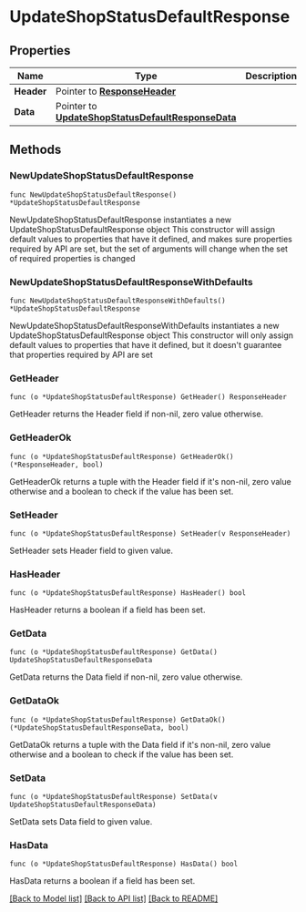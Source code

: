 # UpdateShopStatusDefaultResponse

## Properties

Name | Type | Description | Notes
------------ | ------------- | ------------- | -------------
**Header** | Pointer to [**ResponseHeader**](ResponseHeader.md) |  | [optional] 
**Data** | Pointer to [**UpdateShopStatusDefaultResponseData**](UpdateShopStatusDefaultResponseData.md) |  | [optional] 

## Methods

### NewUpdateShopStatusDefaultResponse

`func NewUpdateShopStatusDefaultResponse() *UpdateShopStatusDefaultResponse`

NewUpdateShopStatusDefaultResponse instantiates a new UpdateShopStatusDefaultResponse object
This constructor will assign default values to properties that have it defined,
and makes sure properties required by API are set, but the set of arguments
will change when the set of required properties is changed

### NewUpdateShopStatusDefaultResponseWithDefaults

`func NewUpdateShopStatusDefaultResponseWithDefaults() *UpdateShopStatusDefaultResponse`

NewUpdateShopStatusDefaultResponseWithDefaults instantiates a new UpdateShopStatusDefaultResponse object
This constructor will only assign default values to properties that have it defined,
but it doesn't guarantee that properties required by API are set

### GetHeader

`func (o *UpdateShopStatusDefaultResponse) GetHeader() ResponseHeader`

GetHeader returns the Header field if non-nil, zero value otherwise.

### GetHeaderOk

`func (o *UpdateShopStatusDefaultResponse) GetHeaderOk() (*ResponseHeader, bool)`

GetHeaderOk returns a tuple with the Header field if it's non-nil, zero value otherwise
and a boolean to check if the value has been set.

### SetHeader

`func (o *UpdateShopStatusDefaultResponse) SetHeader(v ResponseHeader)`

SetHeader sets Header field to given value.

### HasHeader

`func (o *UpdateShopStatusDefaultResponse) HasHeader() bool`

HasHeader returns a boolean if a field has been set.

### GetData

`func (o *UpdateShopStatusDefaultResponse) GetData() UpdateShopStatusDefaultResponseData`

GetData returns the Data field if non-nil, zero value otherwise.

### GetDataOk

`func (o *UpdateShopStatusDefaultResponse) GetDataOk() (*UpdateShopStatusDefaultResponseData, bool)`

GetDataOk returns a tuple with the Data field if it's non-nil, zero value otherwise
and a boolean to check if the value has been set.

### SetData

`func (o *UpdateShopStatusDefaultResponse) SetData(v UpdateShopStatusDefaultResponseData)`

SetData sets Data field to given value.

### HasData

`func (o *UpdateShopStatusDefaultResponse) HasData() bool`

HasData returns a boolean if a field has been set.


[[Back to Model list]](../README.md#documentation-for-models) [[Back to API list]](../README.md#documentation-for-api-endpoints) [[Back to README]](../README.md)


